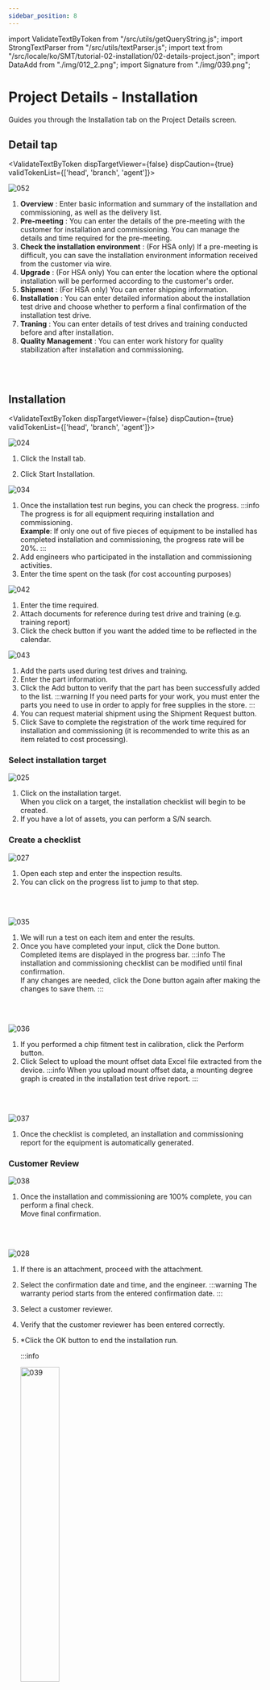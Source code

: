 ```yaml
---
sidebar_position: 8
---
```


import ValidateTextByToken from "/src/utils/getQueryString.js";
import StrongTextParser from "/src/utils/textParser.js";
import text from "/src/locale/ko/SMT/tutorial-02-installation/02-details-project.json";
import DataAdd from "./img/012_2.png";
import Signature from "./img/039.png";

# Project Details - Installation

Guides you through the Installation tab on the Project Details screen.

## Detail tap

<ValidateTextByToken dispTargetViewer={false} dispCaution={true} validTokenList={['head', 'branch', 'agent']}>

![052](./img/052.png)
1. **Overview** : Enter basic information and summary of the installation and commissioning, as well as the delivery list.
1. **Pre-meeting** : You can enter the details of the pre-meeting with the customer for installation and commissioning. You can manage the details and time required for the pre-meeting.
1. **Check the installation environment** : (For HSA only) If a pre-meeting is difficult, you can save the installation environment information received from the customer via wire.
1. **Upgrade** : (For HSA only) You can enter the location where the optional installation will be performed according to the customer's order.
1. **Shipment** : (For HSA only) You can enter shipping information.
1. **Installation** : You can enter detailed information about the installation test drive and choose whether to perform a final confirmation of the installation test drive.
1. **Traning** : You can enter details of test drives and training conducted before and after installation.
1. **Quality Management** : You can enter work history for quality stabilization after installation and commissioning.

</ValidateTextByToken>
<br/>
<br/>

## Installation

<ValidateTextByToken dispTargetViewer={false} dispCaution={true} validTokenList={['head', 'branch', 'agent']}>

![024](./img/024.png)
1. Click the Install tab.

1. Click Start Installation.

![034](./img/034.png)

1. Once the installation test run begins, you can check the progress.
    :::info
    The progress is for all equipment requiring installation and commissioning.
    <br/>**Example**: If only one out of five pieces of equipment to be installed has completed installation and commissioning, the progress rate will be 20%.
    :::
1. Add engineers who participated in the installation and commissioning activities.
1. Enter the time spent on the task (for cost accounting purposes)

![042](./img/042.png)

1. Enter the time required.
1. Attach documents for reference during test drive and training (e.g. training report)
1. Click the check button if you want the added time to be reflected in the calendar.

![043](./img/043.png)

1. Add the parts used during test drives and training.
1. Enter the part information.
1. Click the Add button to verify that the part has been successfully added to the list.
:::warning
If you need parts for your work, you must enter the parts you need to use in order to apply for free supplies in the store.
:::
1. You can request material shipment using the Shipment Request button.
1. Click Save to complete the registration of the work time required for installation and commissioning (it is recommended to write this as an item related to cost processing).

### Select installation target

![025](./img/025.png)

1. Click on the installation target.
    <br/>When you click on a target, the installation checklist will begin to be created.
1. If you have a lot of assets, you can perform a S/N search.


### Create a checklist
![027](./img/027.png)

1. Open each step and enter the inspection results.
1. You can click on the progress list to jump to that step.
<br/>
<br/>

![035](./img/035.png)

1. We will run a test on each item and enter the results.
1. Once you have completed your input, click the Done button.
    <br/>Completed items are displayed in the progress bar.
    :::info
    The installation and commissioning checklist can be modified until final confirmation.
    <br/>If any changes are needed, click the Done button again after making the changes to save them.
    ::: 
<br/>
<br/>

![036](./img/036.png)

1. If you performed a chip fitment test in calibration, click the Perform button.
1. Click Select to upload the mount offset data Excel file extracted from the device.
    :::info
   When you upload mount offset data, a mounting degree graph is created in the installation test drive report.
    :::
<br/>
<br/>

![037](./img/037.png)

1. Once the checklist is completed, an installation and commissioning report for the equipment is automatically generated.

### Customer Review

![038](./img/038.png)


1. Once the installation and commissioning are 100% complete, you can perform a final check.
    <br/>Move final confirmation.
<br/>
<br/>

![028](./img/028.png)

1. If there is an attachment, proceed with the attachment.
1. Select the confirmation date and time, and the engineer.
    :::warning
    The warranty period starts from the entered confirmation date.
    :::

1. Select a customer reviewer.
1. Verify that the customer reviewer has been entered correctly.
1. *Click the OK button to end the installation run.

    :::info
    <div><img src={Signature} width="40%" alt="039" /></div>

    <br/>The project will be completed only after the client's reviewer signs and clicks Save.
    
    1. If a handwritten signature is available, select it and proceed with the handwritten signature.
    1. In countries where electronic signatures have no legal effect, such as China, attach a credible file that replaces your signature.
    :::
    :::warning
    The attached files on this page are files that will replace the signature. Please upload work-related attachments to the common items for installation and operation.
    :::

</ValidateTextByToken>
<br/>
<br/>
## Common content
<ValidateTextByToken dispTargetViewer={false} dispCaution={true} validTokenList={['head', 'branch', 'agent']}>

![053](./img/053.png)

:::info
    This is the common content for each tab in the project details screen. Please refer to the contents below for each item in the common content.
:::
<br/>
<br/>

### Common content - 1/3

![048](./img/048.png)

1. You can check the code of the installation and commissioning project.
1. After completing the installation and commissioning, the operator must click the Project Complete button. When the button is clicked, the tasks in all tabs will be processed as completed.
    :::warning
     You can change the warranty period start date in the pop-up window that appears when you click the Complete button.
    <br/>You must check again to see if the warranty period start date is correct before proceeding with the completion process.
    :::
1. When Project Completion is selected, the button becomes active. The administrator clicks the Approve Project button after checking the project results.
    :::warning
     You can change the warranty period start date in the pop-up window that appears when you click the Complete button.
    <br/>You must check again to see if the warranty period start date is correct before proceeding with the completion process.
    :::
1. You can check the installation test drive report by clicking. The report is automatically generated when you complete all the checklists in the Installation tab.
1. You can add attachments for reference to your project.
<br/>
<br/>

### Common content - 2/3

![049](./img/049.png)

1. Check the customer information and click the Edit button if any changes are needed.
1. If you need to change the customer reviewer, click the Change button.
1. For the responsible center, changes cannot be made after the project is created.
1. You can add project managers by clicking the Add button.
<br/>
<br/>

### Common content - 3/3

![050](./img/050.png)

1. You can check the project's activity history in a timeline.
1. Comments allow engineers and managers to communicate with each other.
    :::tip
    - [Important] If you check the box and write a comment, an email will be sent to the people registered in the project.
    :::
1. Use this if you need to cancel a project. The button will be disabled once the installation and commissioning tasks are complete.
1. You can select your favorites.
</ValidateTextByToken>
